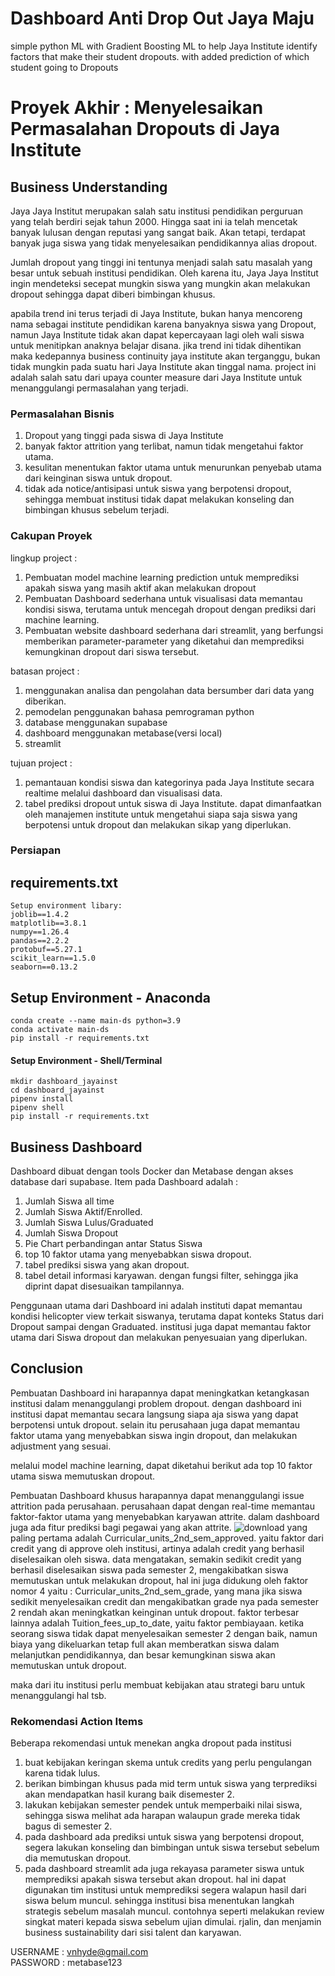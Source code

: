 # Dashboard Anti Drop Out Jaya Maju
simple python ML with Gradient Boosting ML to help Jaya Institute identify factors that make their student dropouts. with added prediction of which student going to Dropouts

# Proyek Akhir : Menyelesaikan Permasalahan Dropouts di Jaya Institute
## Business Understanding

Jaya Jaya Institut merupakan salah satu institusi pendidikan perguruan yang telah berdiri sejak tahun 2000. Hingga saat ini ia telah mencetak banyak lulusan dengan reputasi yang sangat baik. Akan tetapi, terdapat banyak juga siswa yang tidak menyelesaikan pendidikannya alias dropout.

Jumlah dropout yang tinggi ini tentunya menjadi salah satu masalah yang besar untuk sebuah institusi pendidikan. Oleh karena itu, Jaya Jaya Institut ingin mendeteksi secepat mungkin siswa yang mungkin akan melakukan dropout sehingga dapat diberi bimbingan khusus.

apabila trend ini terus terjadi di Jaya Institute, bukan hanya mencoreng nama sebagai institute pendidikan karena banyaknya siswa yang Dropout, namun Jaya Institute tidak akan dapat kepercayaan lagi oleh wali siswa untuk menitipkan anaknya belajar disana. jika trend ini tidak dihentikan maka kedepannya business continuity jaya institute akan terganggu, bukan tidak mungkin pada suatu hari Jaya Institute akan tinggal nama.
project ini adalah salah satu dari upaya counter measure dari Jaya Institute untuk menanggulangi permasalahan yang terjadi.

### Permasalahan Bisnis

1. Dropout yang tinggi pada siswa di Jaya Institute
2. banyak faktor attrition yang terlibat, namun tidak mengetahui faktor utama.
3. kesulitan menentukan faktor utama untuk menurunkan penyebab utama dari keinginan siswa untuk dropout.
4. tidak ada notice/antisipasi untuk siswa yang berpotensi dropout, sehingga membuat institusi tidak dapat melakukan konseling dan bimbingan khusus sebelum terjadi.

### Cakupan Proyek

lingkup project : 
1. Pembuatan model machine learning prediction untuk memprediksi apakah siswa yang masih aktif akan melakukan dropout
2. Pembuatan Dashboard sederhana untuk visualisasi data memantau kondisi siswa, terutama untuk mencegah dropout dengan prediksi dari machine learning.
3. Pembuatan website dashboard sederhana dari streamlit, yang berfungsi memberikan parameter-parameter yang diketahui dan memprediksi kemungkinan dropout dari siswa tersebut.

batasan project : 
1. menggunakan analisa dan pengolahan data bersumber dari data yang diberikan.
2. pemodelan penggunakan bahasa pemrograman python
3. database menggunakan supabase
4. dashboard menggunakan metabase(versi local)
5. streamlit

tujuan project : 
1. pemantauan kondisi siswa dan kategorinya pada Jaya Institute secara realtime melalui dashboard dan visualisasi data.
2. tabel prediksi dropout untuk siswa di Jaya Institute. dapat dimanfaatkan oleh manajemen institute untuk mengetahui siapa saja siswa yang berpotensi untuk dropout dan melakukan sikap yang diperlukan.

### Persiapan


## requirements.txt
```
Setup environment libary:
joblib==1.4.2
matplotlib==3.8.1
numpy==1.26.4
pandas==2.2.2
protobuf==5.27.1
scikit_learn==1.5.0
seaborn==0.13.2
```


## Setup Environment - Anaconda
```
conda create --name main-ds python=3.9
conda activate main-ds
pip install -r requirements.txt
```

#### Setup Environment - Shell/Terminal
```
mkdir dashboard_jayainst
cd dashboard_jayainst
pipenv install
pipenv shell
pip install -r requirements.txt
```



## Business Dashboard

Dashboard dibuat dengan tools Docker dan Metabase dengan akses database dari supabase.
Item pada Dashboard adalah :
1. Jumlah Siswa all time
2. Jumlah Siswa Aktif/Enrolled.
3. Jumlah Siswa Lulus/Graduated
4. Jumlah Siswa Dropout
5. Pie Chart perbandingan antar Status Siswa
6. top 10 faktor utama yang menyebabkan siswa dropout.
7. tabel prediksi siswa yang akan dropout.
8. tabel detail informasi karyawan. dengan fungsi filter, sehingga jika diprint dapat disesuaikan tampilannya.

Penggunaan utama dari Dashboard ini adalah instituti dapat memantau kondisi helicopter view terkait siswanya, terutama dapat konteks Status dari Dropout sampai dengan Graduated.
institusi juga dapat memantau faktor utama dari Siswa dropout dan melakukan penyesuaian yang diperlukan.

## Conclusion

Pembuatan Dashboard ini harapannya dapat meningkatkan ketangkasan institusi dalam menanggulangi problem dropout. dengan dashboard ini institusi dapat memantau secara langsung siapa aja siswa yang dapat berpotensi untuk dropout.
selain itu perusahaan juga dapat memantau faktor utama yang menyebabkan siswa ingin dropout, dan melakukan adjustment yang sesuai.

melalui model machine learning, dapat diketahui berikut ada top 10 faktor utama siswa memutuskan dropout.


Pembuatan Dashboard khusus harapannya dapat menanggulangi issue attrition pada perusahaan. perusahaan dapat dengan real-time memantau faktor-faktor utama yang menyebabkan karyawan attrite.
dalam dashboard juga ada fitur prediksi bagi pegawai yang akan attrite. 
![download](https://github.com/hudasf/Dashboard-Jaya-Institute/assets/17269323/7ea7bbc6-5483-44bd-8b3d-c76ae939c944)
yang paling pertama adalah Curricular_units_2nd_sem_approved. yaitu faktor dari credit yang di approve oleh institusi, artinya adalah credit yang berhasil diselesaikan oleh siswa.
data mengatakan, semakin sedikit credit yang berhasil diselesaikan siswa pada semester 2, mengakibatkan siswa memutuskan untuk melakukan dropout, hal ini juga didukung oleh faktor nomor 4 yaitu : Curricular_units_2nd_sem_grade, yang mana jika siswa sedikit menyelesaikan credit dan mengakibatkan grade nya pada semester 2 rendah akan meningkatkan keinginan untuk dropout.
faktor terbesar lainnya adalah Tuition_fees_up_to_date, yaitu faktor pembiayaan. ketika seorang siswa tidak dapat menyelesaikan semester 2 dengan baik, namun biaya yang dikeluarkan tetap full akan memberatkan siswa dalam melanjutkan pendidikannya, dan besar kemungkinan siswa akan memutuskan untuk dropout.

maka dari itu institusi perlu membuat kebijakan atau strategi baru untuk menanggulangi hal tsb.

### Rekomendasi Action Items

Beberapa rekomendasi untuk menekan angka dropout pada institusi
1. buat kebijakan keringan skema untuk credits yang perlu pengulangan karena tidak lulus.
2. berikan bimbingan khusus pada mid term untuk siswa yang terprediksi akan mendapatkan hasil kurang baik disemester 2.
3. lakukan kebijakan semester pendek untuk memperbaiki nilai siswa, sehingga siswa melihat ada harapan walaupun grade mereka tidak bagus di semester 2.
4. pada dashboard ada prediksi untuk siswa yang berpotensi dropout, segera lakukan konseling dan bimbingan untuk siswa tersebut sebelum dia memutuskan dropout.
5. pada dashboard streamlit ada juga rekayasa parameter siswa untuk memprediksi apakah siswa tersebut akan dropout. hal ini dapat digunakan tim institusi untuk memprediksi segera walapun hasil dari siswa belum muncul. sehingga institusi bisa menentukan langkah strategis sebelum masalah muncul. contohnya seperti melakukan review singkat materi kepada siswa sebelum ujian dimulai.
rjalin, dan menjamin business sustainability dari sisi talent dan karyawan.

USERNAME : vnhyde@gmail.com  
PASSWORD : metabase123

